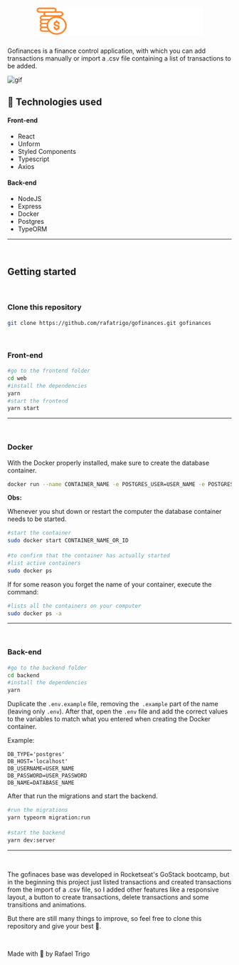 # <h1 align="center">![gofinances](./web/src/assets/logo.svg)</h1>

Gofinances is a finance control application, with which you can add transactions manually or import a .csv file containing a list of transactions to be added.

![gif](.github/gofinances.gif)

## 🚀 Technologies used

#### Front-end
- React
- Unform
- Styled Components
- Typescript
- Axios


#### Back-end
- NodeJS
- Express
- Docker
- Postgres
- TypeORM
---

&nbsp;
## Getting started


&nbsp;
### Clone this repository
```sh
git clone https://github.com/rafatrigo/gofinances.git gofinances
```


&nbsp;
### Front-end
```sh
#go to the frontend folder
cd web
#install the dependencies
yarn
#start the frontend
yarn start
```
---

&nbsp;
### Docker

With the Docker properly installed, make sure to create the database container.
```sh
docker run --name CONTAINER_NAME -e POSTGRES_USER=USER_NAME -e POSTGRES_PASSWORD=USER_PASSWORD -e POSTGRES_DB=DATABASE_NAME -p 5432:5432 -d postgres
```
**Obs:**

Whenever you shut down or restart the computer the database container needs to be started.
```sh
#start the container
sudo docker start CONTAINER_NAME_OR_ID

#to confirm that the container has actually started
#list active containers
sudo docker ps
```

If for some reason you forget the name of your container, execute the command:
```sh
#lists all the containers on your computer
sudo docker ps -a
```
---

&nbsp;
### Back-end

```sh
#go to the backend folder
cd backend
#install the dependencies
yarn
```

Duplicate the `.env.example` file, removing the` .example` part of the name (leaving only `.env`). After that, open the `.env` file and add the correct values to the variables to match what you entered when creating the Docker container.

Example:
```
DB_TYPE='postgres'
DB_HOST='localhost'
DB_USERNAME=USER_NAME
DB_PASSWORD=USER_PASSWORD
DB_NAME=DATABASE_NAME

```


After that run the migrations and start the backend.
```sh
#run the migrations
yarn typeorm migration:run

#start the backend
yarn dev:server
```
---


&nbsp;

The gofinaces base was developed in Rocketseat's GoStack bootcamp, but in the beginning this project just listed transactions and created transactions from the import of a .csv file, so I added other features like a responsive layout, a button to create transactions, delete transactions and some transitions and animations.

But there are still many things to improve, so feel free to clone this repository and give your best 💪.


&nbsp;

Made with 💜 by Rafael Trigo
